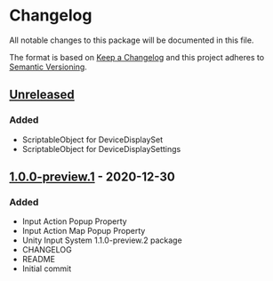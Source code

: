 # Changelog
All notable changes to this package will be documented in this file.

The format is based on [Keep a Changelog](http://keepachangelog.com/en/1.0.0/)
and this project adheres to [Semantic Versioning](http://semver.org/spec/v2.0.0.html).

## [Unreleased]
### Added
- ScriptableObject for DeviceDisplaySet
- ScriptableObject for DeviceDisplaySettings

## [1.0.0-preview.1] - 2020-12-30
### Added
- Input Action Popup Property
- Input Action Map Popup Property
- Unity Input System 1.1.0-preview.2 package
- CHANGELOG
- README
- Initial commit

[Unreleased]: https://bitbucket.org/nostgameteam/input-system/branches/compare/master%0D1.0.0-preview.1
[1.0.0-preview.1]: https://bitbucket.org/nostgameteam/input-system/src/1.0.0-preview.1/